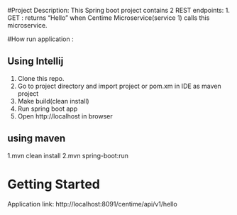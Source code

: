 #Project Description: This Spring boot project contains 2 REST endpoints:
    1. GET : returns “Hello” when Centime Microservice(service 1) calls this microservice.
    
#How run application : 

## Using Intellij
1. Clone this repo.
2. Go to project directory and import project or pom.xm in IDE as maven project
4. Make build(clean install)
5. Run spring boot app
7. Open http://localhost in browser 

## using maven
 1.mvn clean install
 2.mvn spring-boot:run
 

# Getting Started
Application link: http://localhost:8091/centime/api/v1/hello
